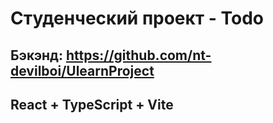 # Студенческий проект - Todo
## Бэкэнд: https://github.com/nt-devilboi/UlearnProject

## React + TypeScript + Vite
